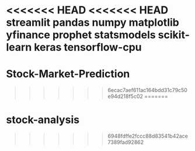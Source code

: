 <<<<<<< HEAD
<<<<<<< HEAD
streamlit
pandas
numpy
matplotlib
yfinance
prophet
statsmodels
scikit-learn
keras
tensorflow-cpu
=======
# Stock-Market-Prediction
>>>>>>> 6ecac7aef611ac164bdd31c79c50e94d218f5c02
=======
# stock-analysis
>>>>>>> 6948fdffe2fccc88d83541b42ace7389fad92862
